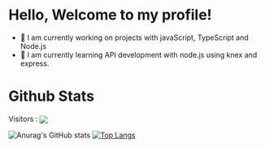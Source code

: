 ### <h1>Hello, Welcome to my profile!</h1>

- 🔭 I am currently working on projects with javaScript, TypeScript and Node.js
- 🌱 I am currently learning API development with node.js using knex and express.
  
<h1>Github Stats</h1>

<p text-align="left">Visitors : <img align="center" src="https://profile-counter.glitch.me/{DoomerO}/count.svg" /></p>

![Anurag's GitHub stats](https://github-readme-stats.vercel.app/api?username=DoomerO&count&theme=merko&hide_border=true_private=true)
[![Top Langs](https://github-readme-stats.vercel.app/api/top-langs/?username=DoomerO&layout=compact&theme=merko)](https://github.com/anuraghazra/github-readme-stats)

